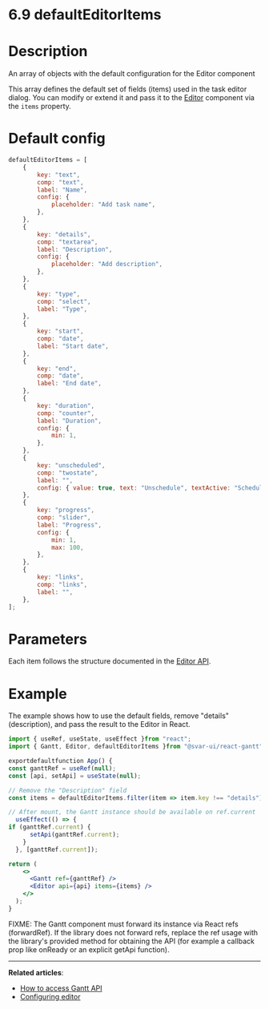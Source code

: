 # 6.9 defaultEditorItems

# **Description**

An array of objects with the default configuration for the Editor component

This array defines the default set of fields (items) used in the task editor dialog. You can modify or extend it and pass it to the [Editor](https://docs.svar.dev/react/editor/api/editor/helpers/registereditoritem) component via the `items` property.

# **Default config**

```jsx
defaultEditorItems = [
    {
        key: "text",
        comp: "text",
        label: "Name",
        config: {
            placeholder: "Add task name",
        },
    },
    {
        key: "details",
        comp: "textarea",
        label: "Description",
        config: {
            placeholder: "Add description",
        },
    },
    {
        key: "type",
        comp: "select",
        label: "Type",
    },
    {
        key: "start",
        comp: "date",
        label: "Start date",
    },
    {
        key: "end",
        comp: "date",
        label: "End date",
    },
    {
        key: "duration",
        comp: "counter",
        label: "Duration",
        config: {
            min: 1,
        },
    },
    {
        key: "unscheduled",
        comp: "twostate",
        label: "",
        config: { value: true, text: "Unschedule", textActive: "Schedule" },
    },
    {
        key: "progress",
        comp: "slider",
        label: "Progress",
        config: {
            min: 1,
            max: 100,
        },
    },
    {
        key: "links",
        comp: "links",
        label: "",
    },
];

```

# **Parameters**

Each item follows the structure documented in the [Editor API](https://docs.svar.dev/react/editor/api/editor/props/items).

# **Example**

The example shows how to use the default fields, remove "details" (description), and pass the result to the Editor in React.

```jsx
import { useRef, useState, useEffect }from "react";
import { Gantt, Editor, defaultEditorItems }from "@svar-ui/react-gantt";

exportdefaultfunction App() {
const ganttRef = useRef(null);
const [api, setApi] = useState(null);

// Remove the "Description" field
const items = defaultEditorItems.filter(item => item.key !== "details");

// After mount, the Gantt instance should be available on ref.current
  useEffect(() => {
if (ganttRef.current) {
      setApi(ganttRef.current);
    }
  }, [ganttRef.current]);

return (
    <>
      <Gantt ref={ganttRef} />
      <Editor api={api} items={items} />
    </>
  );
}

```

FIXME: The Gantt component must forward its instance via React refs (forwardRef). If the library does not forward refs, replace the ref usage with the library's provided method for obtaining the API (for example a callback prop like onReady or an explicit getApi function).

---

**Related articles**:

- [How to access Gantt API](https://docs.svar.dev/react/gantt/api/how_to_access_api)
- [Configuring editor](https://docs.svar.dev/react/gantt/guides/configuration/configure_editor)